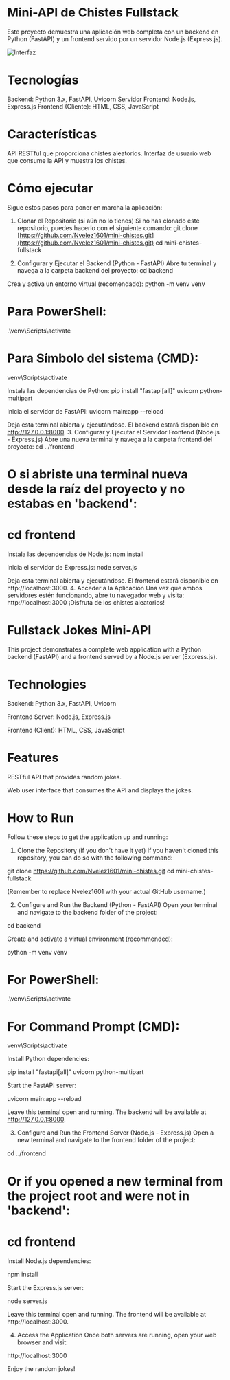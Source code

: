 # Mini-API de Chistes Fullstack
Este proyecto demuestra una aplicación web completa con un backend en Python (FastAPI)
y un frontend servido por un servidor Node.js (Express.js).

![Interfaz](https://imgur.com/a/aVwWaQz)

# Tecnologías
Backend: Python 3.x, FastAPI, Uvicorn
Servidor Frontend: Node.js, Express.js
Frontend (Cliente): HTML, CSS, JavaScript
# Características
API RESTful que proporciona chistes aleatorios.
Interfaz de usuario web que consume la API y muestra los chistes.
# Cómo ejecutar
Sigue estos pasos para poner en marcha la aplicación:
1. Clonar el Repositorio (si aún no lo tienes)
Si no has clonado este repositorio, puedes hacerlo con el siguiente comando:
git clone [https://github.com/Nvelez1601/mini-chistes.git](https://github.com/Nvelez1601/mini-chistes.git)
cd mini-chistes-fullstack

2. Configurar y Ejecutar el Backend (Python - FastAPI)
Abre tu terminal y navega a la carpeta backend del proyecto:
cd backend

Crea y activa un entorno virtual (recomendado):
python -m venv venv
# Para PowerShell:
.\venv\Scripts\activate
# Para Símbolo del sistema (CMD):
 venv\Scripts\activate


Instala las dependencias de Python:
pip install "fastapi[all]" uvicorn python-multipart


Inicia el servidor de FastAPI:
uvicorn main:app --reload

Deja esta terminal abierta y ejecutándose. El backend estará disponible en http://127.0.0.1:8000.
3. Configurar y Ejecutar el Servidor Frontend (Node.js - Express.js)
Abre una nueva terminal y navega a la carpeta frontend del proyecto:
cd ../frontend
# O si abriste una terminal nueva desde la raíz del proyecto y no estabas en 'backend':
# cd frontend


Instala las dependencias de Node.js:
npm install


Inicia el servidor de Express.js:
node server.js

Deja esta terminal abierta y ejecutándose. El frontend estará disponible en http://localhost:3000.
4. Acceder a la Aplicación
Una vez que ambos servidores estén funcionando, abre tu navegador web y visita:
http://localhost:3000
¡Disfruta de los chistes aleatorios!


# Fullstack Jokes Mini-API
This project demonstrates a complete web application with a Python backend (FastAPI)
and a frontend served by a Node.js server (Express.js).

# Technologies
Backend: Python 3.x, FastAPI, Uvicorn

Frontend Server: Node.js, Express.js

Frontend (Client): HTML, CSS, JavaScript

# Features
RESTful API that provides random jokes.

Web user interface that consumes the API and displays the jokes.

# How to Run
Follow these steps to get the application up and running:

1. Clone the Repository (if you don't have it yet)
If you haven't cloned this repository, you can do so with the following command:

git clone https://github.com/Nvelez1601/mini-chistes.git
cd mini-chistes-fullstack

(Remember to replace Nvelez1601 with your actual GitHub username.)

2. Configure and Run the Backend (Python - FastAPI)
Open your terminal and navigate to the backend folder of the project:

cd backend

Create and activate a virtual environment (recommended):

python -m venv venv
# For PowerShell:
.\venv\Scripts\activate
# For Command Prompt (CMD):
 venv\Scripts\activate

Install Python dependencies:

pip install "fastapi[all]" uvicorn python-multipart

Start the FastAPI server:

uvicorn main:app --reload

Leave this terminal open and running. The backend will be available at http://127.0.0.1:8000.

3. Configure and Run the Frontend Server (Node.js - Express.js)
Open a new terminal and navigate to the frontend folder of the project:

cd ../frontend
# Or if you opened a new terminal from the project root and were not in 'backend':
# cd frontend

Install Node.js dependencies:

npm install

Start the Express.js server:

node server.js

Leave this terminal open and running. The frontend will be available at http://localhost:3000.

4. Access the Application
Once both servers are running, open your web browser and visit:

http://localhost:3000

Enjoy the random jokes!